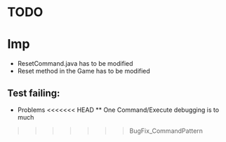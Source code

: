 # TODO
# Imp
* ResetCommand.java has to be modified
* Reset method in the Game has to be modified

## Test failing:
* Problems
<<<<<<< HEAD
** One Command/Execute debugging is to much
>>>>>>> BugFix_CommandPattern

